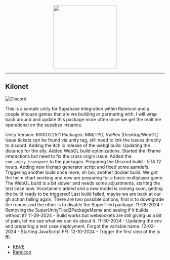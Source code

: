 <center>
<a alt="KBVE Logo" href="https://kbve.com/" target="_blank" rel="noreferrer"><img src="https://raw.githubusercontent.com/KBVE/kbve.com/main/public/assets/img/letter_logo.png" width="200"></a>
</center>

---

## Kilonet

![Discord](https://img.shields.io/discord/342732838598082562?logo=discord)


This is a sample unity for Supabase integration within Rareicon and a couple inhouse games that are we building or partnering with.
I will wrap back around and update this package more often once we get the realtime operational on the supabse instance.

Unity Version: 6000.0.25f1
Packages: MM/TPD, VuPlex (Desktop/WebGL)
Issue tickets can be found via unity tag, still need to link the issues directly to discord.
Adding the itch io release of the webgl build.
Updating the distance for the ally.
Added WebGL build optimizations.
Started the IFrame Interactions but need to fix the cross origin issue.
Added the `com.unity.transport` to the packages.
Preparing the Discord build - ETA 12 hours.
Adding new tilemap generator script and fixed some asmdefs.
Triggering another build once more, oh boi, another docker build.
We got the helm chart working and now are preparing for a basic multiplayer game.
The WebGL build is a bit slower and needs some adjustments, starting the test case now.
Vcontainers added and a new model is coming soon, getting the build ready to be triggered!
Last build failed, maybe we are back at our gh action failing again. There are two possible options, first is to downgrade the runner and the other is to disable the SuperTiled package.
11-28-2024 - Removing the SuperUnityTiled2PackageMeme and seeing if it builds without it?
11-29-2024 - Build works but websockets are still giving us a bit of pain, let me see what we can do about it.
11-30-2024 - Updating the env and preparing a test case deployment. Forgot the variable name.
12-02-2024 - Starting JavaScript FFI.
12-10-2024 - Trigger the first step of the js ffi.

- [KBVE](https://kbve.com/)
- [RareIcon](https://rareicon.com/)